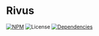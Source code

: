 # Rivus
[![NPM](http://img.shields.io/npm/v/rivus.svg?style=flat-square)](https://www.npmjs.org/package/rivus)
![License](http://img.shields.io/npm/l/rivus.svg?style=flat-square)
[![Dependencies](http://img.shields.io/david/rivus/rivus.svg?style=flat-square)](https://david-dm.org/rivus/rivus)
